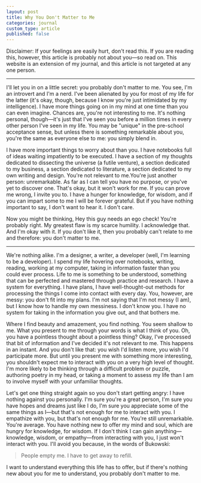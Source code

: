 ```yaml
---
layout: post
title: Why You Don't Matter to Me
categories: journal
custom_type: article
published: false
---
```

<span class="text--lead">Disclaimer: If your feelings are easily hurt, don't read this. If you are reading this, however, this article is probably not about you—so read on. This website is an extension of my journal, and this article is not targeted at any one person.</span>

<hr class="hr--short">

I'll let you in on a little secret: you probably don't matter to me. You see, I'm an introvert and I'm a nerd. I've been alienated by you for most of my life for the latter (it's okay, though, because I know you're just intimidated by my intelligence). I have more things going on in my mind at one time than you can even imagine. Chances are, you're not interesting to me. It's nothing personal, though—it's just that I've seen you before a million times in every other person I've seen in my life. You may be "unique" in the pre-school acceptance sense, but unless there is something remarkable about you, you're the same as everyone else to me: you simply blend in.

I have more important things to worry about than you. I have notebooks full of ideas waiting impatiently to be executed. I have a section of my thoughts dedicated to dissecting the universe (a futile venture), a section dedicated to my business, a section dedicated to literature, a section dedicated to my own writing and design. You're not relevant to me.You're just another person: unremarkable. As far as I can tell you have no purpose, or you've yet to discover one. That's okay, but it won't work for me. If you can prove me wrong, I invite you to. I have a hunger for knowledge, for wisdom, and if you can impart some to me I will be forever grateful. But if you have nothing important to say, I don't want to hear it. I don't care.

Now you might be thinking, Hey this guy needs an ego check! You're probably right. My greatest flaw is my scarce humility. I acknowledge that. And I'm okay with it. If you don't like it, then you probably can't relate to me and therefore: you don't matter to me.

<hr class="hr--short">

We're nothing alike. I'm a designer, a writer, a developer (well, I'm learning to be a developer). I spend my life hovering over notebooks, writing, reading, working at my computer, taking in information faster than you could ever process. Life to me is something to be understood, something that can be perfected and mastered through practice and research. I have a system for everything. I have plans, I have well-thought-out methods for processing the things I come into contact with every day. You, however, are messy: you don't fit into my plans. I'm not saying that I'm not messy (I am), but I know how to handle my own messiness. I don't know you. I have no system for taking in the information you give out, and that bothers me.

Where I find beauty and amazement, you find nothing. You seem shallow to me. What you present to me through your words is what I think of you. Oh, you have a pointless thought about a pointless thing? Okay, I've processed that bit of information and I've decided it's not relevant to me. This happens in an instant. And you don't like that: you wish I'd listen more, you wish I'd participate more. But until you present me with something more interesting, you shouldn't expect me to interact with you on a very high level of thought. I'm more likely to be thinking through a difficult problem or puzzle, authoring poetry in my head, or taking a moment to assess my life than I am to involve myself with your unfamiliar thoughts.

Let's get one thing straight again so you don't start getting angry: I have nothing against you personally. I'm sure you're a great person, I'm sure you have hopes and dreams just like I do, I'm sure you appreciate some of the same things as I—but that's not enough for me to interact with you. I empathize with you, but that's not enough for me. You're still unremarkable. You're average. You have nothing new to offer my mind and soul, which are hungry for knowledge, for wisdom. If I don't think I can gain anything—knowledge, wisdom, or empathy—from interacting with you, I just won't interact with you. I'll avoid you because, in the words of Bukowski:
> People empty me. I have to get away to refill.

I want to understand everything this life has to offer, but if there's nothing new about you for me to understand, you probably don't matter to me.